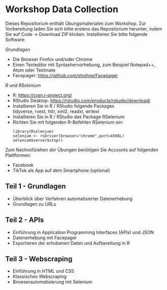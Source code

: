 # Workshop Data Collection

Dieses Repositorium enthält Übungsmaterialen zum Workshop. Zur Vorbereitung laden Sie sich bitte erstens das Repositorium herunter, indem Sie auf Code -> Download ZIP klicken.
Installieren Sie bitte folgende Software:

*Grundlagen*
- Die Browser Firefox und/oder Chrome
- Einen Texteditor mit Syntaxhervorhebung, zum Beispiel Notepad++, Atom oder Textmate
- Facepager: https://github.com/strohne/Facepager

*R und RSelenium*
- R: https://cran.r-project.org/
- RStudio Desktop: https://rstudio.com/products/rstudio/download/
- Installieren Sie in R / RStudio folgende Packages\
  tidyverse, rvest, httr, xml2, readxl, writexl
- Installieren Sie in R / RStudio das Package RSelenium
- Richten Sie mit folgenden R-Befehlen RSelenium ein: 
  ```
  library(Rselenium)
  selenium <- rsDriver(browser="chrome",port=4566L)
  selenium$server$stop()
  ```
Zum Nachvollziehen der Übungen benötigen Sie Accounts auf folgenden Plattformen:
- Facebook
- TikTok als App auf dem Smartphone (optional)

## Teil 1 - Grundlagen
- Überblick über Verfahren automatisierter Datenerhebung
- Grundlagen zu URLs

## Teil 2 - APIs
- Einführung in Application Programming Interfaces (APIs) und JSON
- Datenerhebung mit Facepager
- Exportieren der erhobenen Daten und Aufbereitung in R

## Teil 3 - Webscraping
- Einführung in HTML und CSS
- Klassisches Webscraping
- Browserautomatisierung mit Selenium
